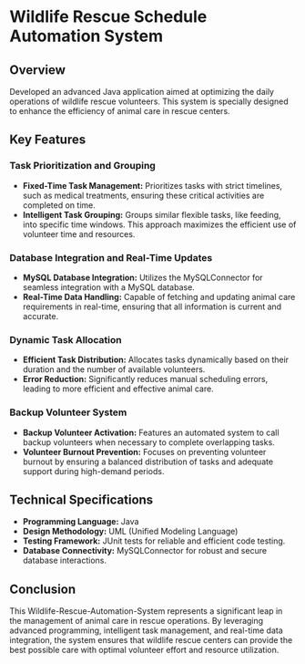 # Wildlife Rescue Schedule Automation System

## Overview
Developed an advanced Java application aimed at optimizing the daily operations of wildlife rescue volunteers. This system is specially designed to enhance the efficiency of animal care in rescue centers.

## Key Features

### Task Prioritization and Grouping
- **Fixed-Time Task Management:** Prioritizes tasks with strict timelines, such as medical treatments, ensuring these critical activities are completed on time.
- **Intelligent Task Grouping:** Groups similar flexible tasks, like feeding, into specific time windows. This approach maximizes the efficient use of volunteer time and resources.

### Database Integration and Real-Time Updates
- **MySQL Database Integration:** Utilizes the MySQLConnector for seamless integration with a MySQL database. 
- **Real-Time Data Handling:** Capable of fetching and updating animal care requirements in real-time, ensuring that all information is current and accurate.

### Dynamic Task Allocation
- **Efficient Task Distribution:** Allocates tasks dynamically based on their duration and the number of available volunteers. 
- **Error Reduction:** Significantly reduces manual scheduling errors, leading to more efficient and effective animal care.

### Backup Volunteer System
- **Backup Volunteer Activation:** Features an automated system to call backup volunteers when necessary to complete overlapping tasks.
- **Volunteer Burnout Prevention:** Focuses on preventing volunteer burnout by ensuring a balanced distribution of tasks and adequate support during high-demand periods.

## Technical Specifications

- **Programming Language:** Java
- **Design Methodology:** UML (Unified Modeling Language)
- **Testing Framework:** JUnit tests for reliable and efficient code testing.
- **Database Connectivity:** MySQLConnector for robust and secure database interactions.

## Conclusion
This Wildlife-Rescue-Automation-System represents a significant leap in the management of animal care in rescue operations. By leveraging advanced programming, intelligent task management, and real-time data integration, the system ensures that wildlife rescue centers can provide the best possible care with optimal volunteer effort and resource utilization.



